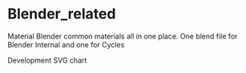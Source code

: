 # Blender_related

Material
Blender common materials all in one place.  One blend file for Blender Internal and one for Cycles

Development
SVG chart
